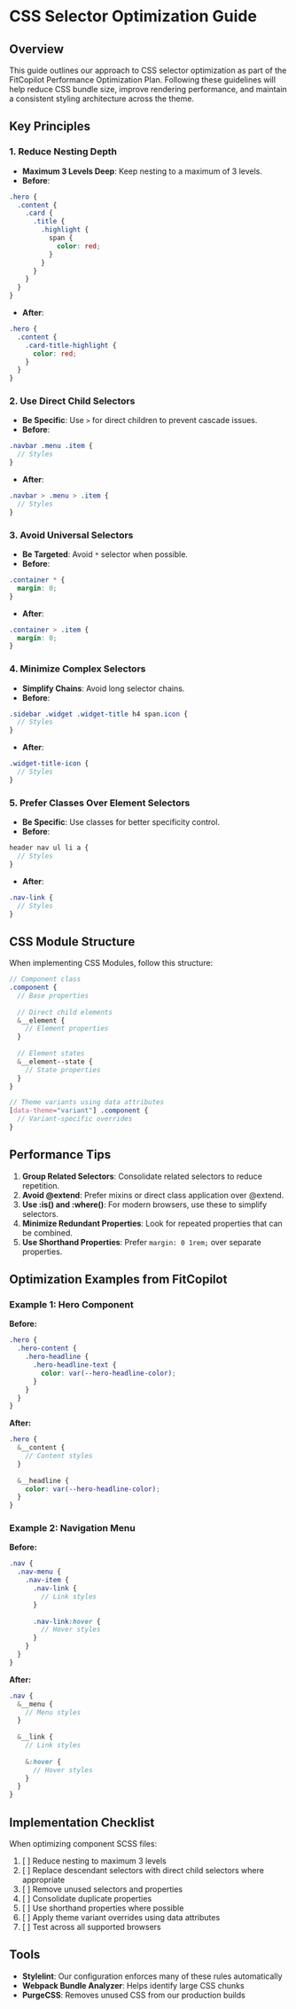 # CSS Selector Optimization Guide

## Overview

This guide outlines our approach to CSS selector optimization as part of the FitCopilot Performance Optimization Plan. Following these guidelines will help reduce CSS bundle size, improve rendering performance, and maintain a consistent styling architecture across the theme.

## Key Principles

### 1. Reduce Nesting Depth

- **Maximum 3 Levels Deep**: Keep nesting to a maximum of 3 levels.
- **Before**:
```scss
.hero {
  .content {
    .card {
      .title {
        .highlight {
          span {
            color: red;
          }
        }
      }
    }
  }
}
```

- **After**:
```scss
.hero {
  .content {
    .card-title-highlight {
      color: red;
    }
  }
}
```

### 2. Use Direct Child Selectors

- **Be Specific**: Use `>` for direct children to prevent cascade issues.
- **Before**:
```scss
.navbar .menu .item {
  // Styles
}
```

- **After**:
```scss
.navbar > .menu > .item {
  // Styles
}
```

### 3. Avoid Universal Selectors

- **Be Targeted**: Avoid `*` selector when possible.
- **Before**:
```scss
.container * {
  margin: 0;
}
```

- **After**:
```scss
.container > .item {
  margin: 0;
}
```

### 4. Minimize Complex Selectors

- **Simplify Chains**: Avoid long selector chains.
- **Before**:
```scss
.sidebar .widget .widget-title h4 span.icon {
  // Styles
}
```

- **After**:
```scss
.widget-title-icon {
  // Styles
}
```

### 5. Prefer Classes Over Element Selectors

- **Be Specific**: Use classes for better specificity control.
- **Before**:
```scss
header nav ul li a {
  // Styles
}
```

- **After**:
```scss
.nav-link {
  // Styles
}
```

## CSS Module Structure

When implementing CSS Modules, follow this structure:

```scss
// Component class
.component {
  // Base properties
  
  // Direct child elements
  &__element {
    // Element properties
  }
  
  // Element states
  &__element--state {
    // State properties
  }
}

// Theme variants using data attributes
[data-theme="variant"] .component {
  // Variant-specific overrides
}
```

## Performance Tips

1. **Group Related Selectors**: Consolidate related selectors to reduce repetition.
2. **Avoid @extend**: Prefer mixins or direct class application over @extend.
3. **Use :is() and :where()**: For modern browsers, use these to simplify selectors.
4. **Minimize Redundant Properties**: Look for repeated properties that can be combined.
5. **Use Shorthand Properties**: Prefer `margin: 0 1rem;` over separate properties.

## Optimization Examples from FitCopilot

### Example 1: Hero Component

**Before:**
```scss
.hero {
  .hero-content {
    .hero-headline {
      .hero-headline-text {
        color: var(--hero-headline-color);
      }
    }
  }
}
```

**After:**
```scss
.hero {
  &__content {
    // Content styles
  }
  
  &__headline {
    color: var(--hero-headline-color);
  }
}
```

### Example 2: Navigation Menu

**Before:**
```scss
.nav {
  .nav-menu {
    .nav-item {
      .nav-link {
        // Link styles
      }
      
      .nav-link:hover {
        // Hover styles
      }
    }
  }
}
```

**After:**
```scss
.nav {
  &__menu {
    // Menu styles
  }
  
  &__link {
    // Link styles
    
    &:hover {
      // Hover styles
    }
  }
}
```

## Implementation Checklist

When optimizing component SCSS files:

1. [ ] Reduce nesting to maximum 3 levels
2. [ ] Replace descendant selectors with direct child selectors where appropriate
3. [ ] Remove unused selectors and properties
4. [ ] Consolidate duplicate properties
5. [ ] Use shorthand properties where possible
6. [ ] Apply theme variant overrides using data attributes
7. [ ] Test across all supported browsers

## Tools

- **Stylelint**: Our configuration enforces many of these rules automatically
- **Webpack Bundle Analyzer**: Helps identify large CSS chunks
- **PurgeCSS**: Removes unused CSS from our production builds 